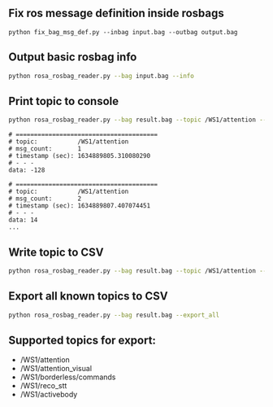 
## Fix ros message definition inside rosbags

```
python fix_bag_msg_def.py --inbag input.bag --outbag output.bag
```


## Output basic rosbag info
```sh
python rosa_rosbag_reader.py --bag input.bag --info
```

## Print topic to console
```sh
python rosa_rosbag_reader.py --bag result.bag --topic /WS1/attention --print
```
    # =======================================
    # topic:           /WS1/attention
    # msg_count:       1
    # timestamp (sec): 1634889805.310080290
    # - - -
    data: -128

    # =======================================
    # topic:           /WS1/attention
    # msg_count:       2
    # timestamp (sec): 1634889807.407074451
    # - - -
    data: 14
    ...


## Write topic to CSV
```sh
python rosa_rosbag_reader.py --bag result.bag --topic /WS1/attention --export #(optional --export_name) for defining the target file name.
```

## Export all known topics to CSV
```sh
python rosa_rosbag_reader.py --bag result.bag --export_all
```

## Supported topics for export:
- /WS1/attention
- /WS1/attention_visual
- /WS1/borderless/commands
- /WS1/reco_stt
- /WS1/activebody

